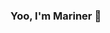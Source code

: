 <h3>Yoo, I'm Mariner 👋</h3>
<!--
<p align="center">
	<img src="https://github-profile-trophy.vercel.app/?username=meqn&column=7&theme=onedark"/>
</p>
<p align="center">
	<img src="https://github-readme-stats.vercel.app/api?username=meqn&show_icons=true&theme=tokyonight" alt="my github stats" width="420"/>&nbsp;<img src="https://github-readme-stats.vercel.app/api/top-langs/?username=meqn&layout=compact&theme=tokyonight" alt="languages" height="165"/>
</p>
-->

<!-- <img src="https://github-readme-stats.vercel.app/api?username=meqn&show_icons=true&theme=tokyonight" alt="my github stats"/> -->

<!--
**Meqn/Meqn** is a ✨ _special_ ✨ repository because its `README.md` (this file) appears on your GitHub profile.

Here are some ideas to get you started:

- 🔭 I’m currently working on ...
- 🌱 I’m currently learning ...
- 👯 I’m looking to collaborate on ...
- 🤔 I’m looking for help with ...
- 💬 Ask me about ...
- 📫 How to reach me: ...
- 😄 Pronouns: ...
- ⚡ Fun fact: ...
-->
